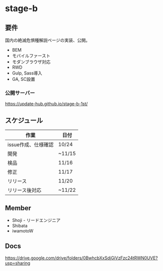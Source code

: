 # stage-b

## 要件

国内の絶滅危惧種解説ページの実装、公開。

- BEM
- モバイルファースト
- モダンブラウザ対応
- RWD
- Gulp, Sass導入
- GA, SC設置

### 公開サーバー

https://update-hub.github.io/stage-b-1st/

## スケジュール

作業|日付
---|---
issue作成、仕様確認|10/24
開発|~11/15
検品|11/16
修正|11/17
リリース|11/20
リリース後対応|~11/22

## Member

- Shoji - リードエンジニア
- Shibata
- iwamotoW

## Docs

https://drive.google.com/drive/folders/0BwhcbXxSdjGiVzFzc24tRWN0UVE?usp=sharing
